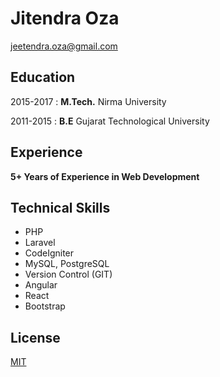# Jitendra Oza

jeetendra.oza@gmail.com

## Education

2015-2017
    :  **M.Tech.**
    Nirma University

2011-2015
    :  **B.E**
    Gujarat Technological University

## Experience
**5+ Years of Experience in Web Development**

## Technical Skills
* PHP
* Laravel
* CodeIgniter
* MySQL, PostgreSQL
* Version Control (GIT)
* Angular
* React
* Bootstrap


## License
[MIT](https://jitendra.mit-license.org)
